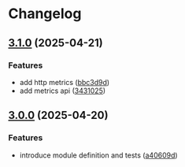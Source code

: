 # Changelog

## [3.1.0](https://github.com/SocketSomeone/nestjs-hot-shots/compare/3.0.0...3.1.0) (2025-04-21)

### Features

* add http metrics ([bbc3d9d](https://github.com/SocketSomeone/nestjs-hot-shots/commit/bbc3d9da4f65c8511556b67693e4bff9410e8ecf))
* add metrics api ([3431025](https://github.com/SocketSomeone/nestjs-hot-shots/commit/343102542b8a98a473772a14b019a64637b11863))

## [3.0.0](https://github.com/SocketSomeone/nestjs-hot-shots/compare/2.0.21...3.0.0) (2025-04-20)

### Features

* introduce module definition and tests ([a40609d](https://github.com/SocketSomeone/nestjs-hot-shots/commit/a40609dcaafda6b0d67ea3c838c7fd91298541e4))
